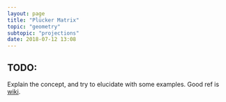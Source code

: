 ```yaml
---
layout: page
title: "Plücker Matrix"
topic: "geometry"
subtopic: "projections"
date: 2018-07-12 13:08
---
```


## TODO:

Explain the concept, and try to elucidate with some examples. Good ref is [wiki](https://en.wikipedia.org/wiki/Pl%C3%BCcker_matrix).

